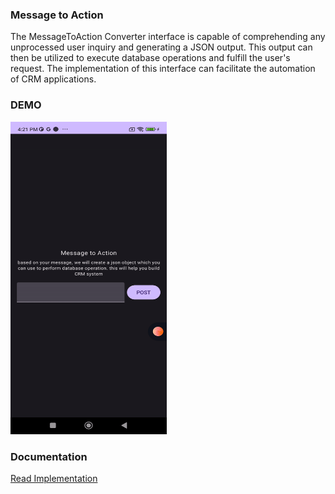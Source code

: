 ### Message to Action
The MessageToAction Converter interface is capable of comprehending any unprocessed user inquiry and generating a JSON output. This output can then be utilized to execute database operations and fulfill the user's request. The implementation of this interface can facilitate the automation of CRM applications.

### DEMO
<img src="https://github.com/nikhil-here/message-to-action/blob/main/demo.gif" width="250" height="500"/>

### Documentation
[Read Implementation](https://github.com/nikhil-here/message-to-action/blob/main/app/src/main/java/com/nikhil/here/message_to_action/domain/MessageToActionConvertor.kt)